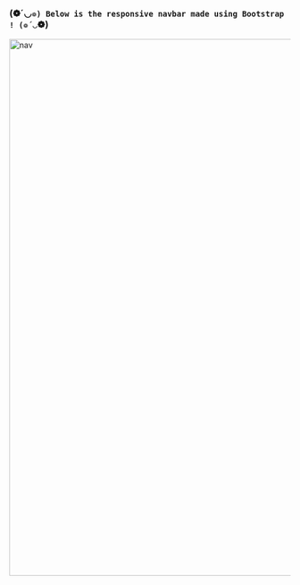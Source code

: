 ### (❁´◡`❁) Below is the responsive navbar made using Bootstrap ! (❁´◡`❁)

<img width="960" alt="nav" src="https://user-images.githubusercontent.com/78900589/156356361-816f06cd-0e80-4b9d-8161-8816cbd9d11b.png">


